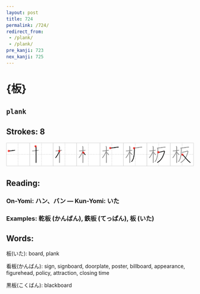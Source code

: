 ```yaml
---
layout: post
title: 724
permalink: /724/
redirect_from:
 - /plank/
 - /plank/
pre_kanji: 723
nex_kanji: 725
---
```


# {板}

## `plank`

## Strokes: 8

<div class="stroke"><img src="../images/E69DBF.png" /></div>

## Reading:

### On-Yomi: ハン、バン &mdash; Kun-Yomi: いた

### Examples: 乾板 (かんばん), 鉄板 (てっぱん), 板 (いた)

## Words:

板(いた): board, plank

看板(かんばん): sign, signboard, doorplate, poster, billboard, appearance, figurehead, policy, attraction, closing time

黒板(こくばん): blackboard
